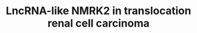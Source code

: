 ---
annotations:
- id: DOID:0081415
  type: Disease Ontology
- id: DOID:4450
  parent: disease of cellular proliferation
  type: Disease Ontology
  value: renal cell carcinoma
- id: CL:0001063
  type: Cell Type Ontology
  value: neoplastic cell
- id: DOID:162
  parent: disease of cellular proliferation
  type: Disease Ontology
  value: cancer
- id: CL:1000497
  parent: animal cell
  type: Cell Type Ontology
  value: kidney cell
authors:
- Eweitz
citedin: ''
communities: []
description: NMRK2 mRNA acts as a long non-coding RNA (lncRNA) and enhancing mitochondrial
  respiration in NONO-TFE3 translocation renal cell carcinoma (tRCC).  NMRK2 functions
  as a molecular scaffold to promote mitochondrial function in these cancer cells,
  independent of NAD+ kinase activity.  NMRK2 upregulation contributes to tumor progression
  by improving cellular energy production through enhanced mitochondrial respiration.
  Targeting NMRK2 might help treat this aggressive RCC subtype.
last-edited: 2025-10-31
ndex: null
organisms:
- Homo sapiens
redirect_from:
- /index.php/Pathway:WP5519
- /instance/WP5519
- /instance/WP5519_r140908
revision: r140908
schema-jsonld:
- '@context': https://schema.org/
  '@id': https://wikipathways.github.io/pathways/WP5519.html
  '@type': Dataset
  creator:
    '@type': Organization
    name: WikiPathways
  description: NMRK2 mRNA acts as a long non-coding RNA (lncRNA) and enhancing mitochondrial
    respiration in NONO-TFE3 translocation renal cell carcinoma (tRCC).  NMRK2 functions
    as a molecular scaffold to promote mitochondrial function in these cancer cells,
    independent of NAD+ kinase activity.  NMRK2 upregulation contributes to tumor
    progression by improving cellular energy production through enhanced mitochondrial
    respiration. Targeting NMRK2 might help treat this aggressive RCC subtype.
  keywords:
  - ATP
  - CS
  - Citrate
  - FH
  - Fumarate
  - HSPE1
  - MALAT1
  - MDH2
  - NAD+
  - NMRK2
  - NONO
  - SLC19A2
  - TFE3
  license: CC0
  name: LncRNA-like NMRK2 in translocation renal cell carcinoma
seo: CreativeWork
title: LncRNA-like NMRK2 in translocation renal cell carcinoma
wpid: WP5519
---